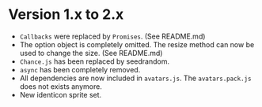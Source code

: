 # Version 1.x to 2.x

* `Callbacks` were replaced by `Promises`. (See README.md)
* The option object is completely omitted. The resize method can now be used to change the size. (See README.md)
* `Chance.js` has been replaced by seedrandom.
* `async` has been completely removed.
* All dependencies are now included in `avatars.js`. The `avatars.pack.js` does not exists anymore.
* New identicon sprite set.
